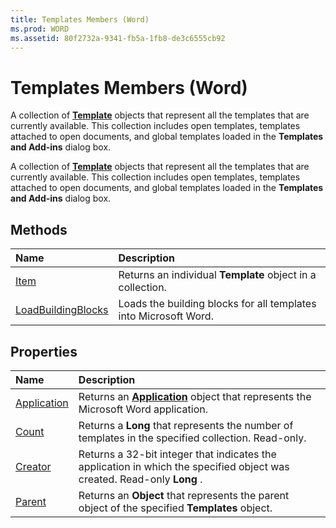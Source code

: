```yaml
---
title: Templates Members (Word)
ms.prod: WORD
ms.assetid: 80f2732a-9341-fb5a-1fb8-de3c6555cb92
---
```



# Templates Members (Word)
A collection of  **[Template](template-object-word.md)** objects that represent all the templates that are currently available. This collection includes open templates, templates attached to open documents, and global templates loaded in the **Templates and Add-ins** dialog box.

A collection of  **[Template](template-object-word.md)** objects that represent all the templates that are currently available. This collection includes open templates, templates attached to open documents, and global templates loaded in the **Templates and Add-ins** dialog box.


## Methods



|**Name**|**Description**|
|:-----|:-----|
|[Item](templates-item-method-word.md)|Returns an individual  **Template** object in a collection.|
|[LoadBuildingBlocks](templates-loadbuildingblocks-method-word.md)|Loads the building blocks for all templates into Microsoft Word.|

## Properties



|**Name**|**Description**|
|:-----|:-----|
|[Application](templates-application-property-word.md)|Returns an  **[Application](application-object-word.md)** object that represents the Microsoft Word application.|
|[Count](templates-count-property-word.md)|Returns a  **Long** that represents the number of templates in the specified collection. Read-only.|
|[Creator](templates-creator-property-word.md)|Returns a 32-bit integer that indicates the application in which the specified object was created. Read-only  **Long** .|
|[Parent](templates-parent-property-word.md)|Returns an  **Object** that represents the parent object of the specified **Templates** object.|


